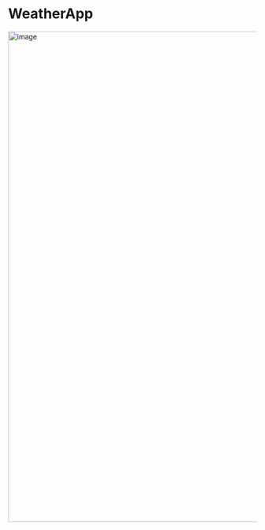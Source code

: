 # WeatherApp

<img width="994" alt="image" src="https://github.com/DeeptiGutti/WeatherApp/assets/34100024/f438969d-36d8-407b-81f9-e74932f15b29">
